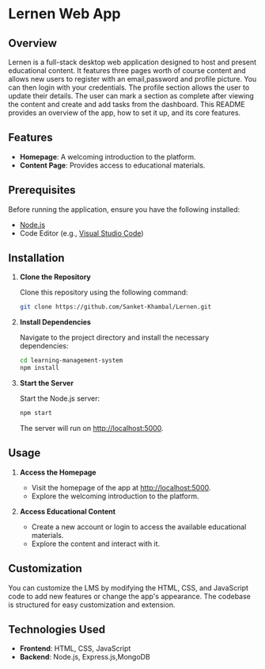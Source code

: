 # Lernen Web App

## Overview

Lernen is a full-stack desktop web application designed to host and present educational content. It features three pages worth of course content and allows new users to register with an email,password and profile picture.
You can then login with your credentials. The profile section allows the user to update their details. The user can mark a section as complete after viewing the content and create and add tasks from the dashboard.
This README provides an overview of the app, how to set it up, and its core features.

## Features

- **Homepage**: A welcoming introduction to the platform.
- **Content Page**: Provides access to educational materials.

## Prerequisites

Before running the application, ensure you have the following installed:

- [Node.js](https://nodejs.org/)
- Code Editor (e.g., [Visual Studio Code](https://code.visualstudio.com/))

## Installation

1. **Clone the Repository**

   Clone this repository using the following command:

   ```bash
   git clone https://github.com/Sanket-Khambal/Lernen.git
   ```

2. **Install Dependencies**

   Navigate to the project directory and install the necessary dependencies:

   ```bash
   cd learning-management-system
   npm install
   ```

3. **Start the Server**

   Start the Node.js server:

   ```bash
   npm start
   ```

   The server will run on [http://localhost:5000](http://localhost:5000).

## Usage

1. **Access the Homepage**

   - Visit the homepage of the app at [http://localhost:5000](http://localhost:5000).
   - Explore the welcoming introduction to the platform.

2. **Access Educational Content**

   - Create a new account or login to access the available educational materials.
   - Explore the content and interact with it.

## Customization

You can customize the LMS by modifying the HTML, CSS, and JavaScript code to add new features or change the app's appearance. The codebase is structured for easy customization and extension.

## Technologies Used

- **Frontend**: HTML, CSS, JavaScript
- **Backend**: Node.js, Express.js,MongoDB
